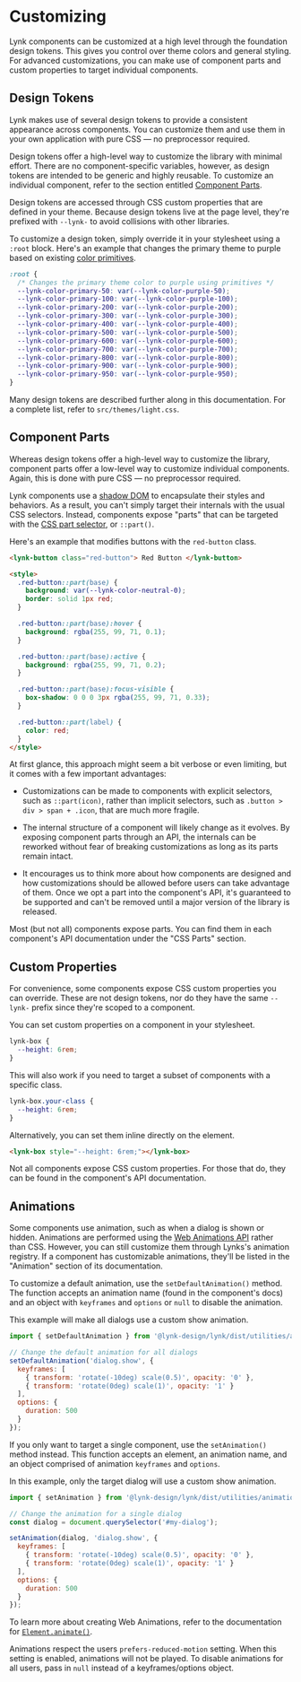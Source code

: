 # Customizing

Lynk components can be customized at a high level through the foundation design tokens. This gives you control over theme colors and general styling. For advanced customizations, you can make use of component parts and custom properties to target individual components.

## Design Tokens

Lynk makes use of several design tokens to provide a consistent appearance across components. You can customize them and use them in your own application with pure CSS — no preprocessor required.

Design tokens offer a high-level way to customize the library with minimal effort. There are no component-specific variables, however, as design tokens are intended to be generic and highly reusable. To customize an individual component, refer to the section entitled [Component Parts](#component-parts).

Design tokens are accessed through CSS custom properties that are defined in your theme. Because design tokens live at the page level, they're prefixed with `--lynk-` to avoid collisions with other libraries.

To customize a design token, simply override it in your stylesheet using a `:root` block. Here's an example that changes the primary theme to purple based on existing [color primitives](/tokens/color#primitives).

```css
:root {
  /* Changes the primary theme color to purple using primitives */
  --lynk-color-primary-50: var(--lynk-color-purple-50);
  --lynk-color-primary-100: var(--lynk-color-purple-100);
  --lynk-color-primary-200: var(--lynk-color-purple-200);
  --lynk-color-primary-300: var(--lynk-color-purple-300);
  --lynk-color-primary-400: var(--lynk-color-purple-400);
  --lynk-color-primary-500: var(--lynk-color-purple-500);
  --lynk-color-primary-600: var(--lynk-color-purple-600);
  --lynk-color-primary-700: var(--lynk-color-purple-700);
  --lynk-color-primary-800: var(--lynk-color-purple-800);
  --lynk-color-primary-900: var(--lynk-color-purple-900);
  --lynk-color-primary-950: var(--lynk-color-purple-950);
}
```

Many design tokens are described further along in this documentation. For a complete list, refer to `src/themes/light.css`.

## Component Parts

Whereas design tokens offer a high-level way to customize the library, component parts offer a low-level way to customize individual components. Again, this is done with pure CSS — no preprocessor required.

Lynk components use a [shadow DOM](https://developer.mozilla.org/en-US/docs/Web/Web_Components/Using_shadow_DOM) to encapsulate their styles and behaviors. As a result, you can't simply target their internals with the usual CSS selectors. Instead, components expose "parts" that can be targeted with the [CSS part selector](https://developer.mozilla.org/en-US/docs/Web/CSS/::part), or `::part()`.

Here's an example that modifies buttons with the `red-button` class.

```html preview
<lynk-button class="red-button"> Red Button </lynk-button>

<style>
  .red-button::part(base) {
    background: var(--lynk-color-neutral-0);
    border: solid 1px red;
  }

  .red-button::part(base):hover {
    background: rgba(255, 99, 71, 0.1);
  }

  .red-button::part(base):active {
    background: rgba(255, 99, 71, 0.2);
  }

  .red-button::part(base):focus-visible {
    box-shadow: 0 0 0 3px rgba(255, 99, 71, 0.33);
  }

  .red-button::part(label) {
    color: red;
  }
</style>
```

At first glance, this approach might seem a bit verbose or even limiting, but it comes with a few important advantages:

- Customizations can be made to components with explicit selectors, such as `::part(icon)`, rather than implicit selectors, such as `.button > div > span + .icon`, that are much more fragile.

- The internal structure of a component will likely change as it evolves. By exposing component parts through an API, the internals can be reworked without fear of breaking customizations as long as its parts remain intact.

- It encourages us to think more about how components are designed and how customizations should be allowed before users can take advantage of them. Once we opt a part into the component's API, it's guaranteed to be supported and can't be removed until a major version of the library is released.

Most (but not all) components expose parts. You can find them in each component's API documentation under the "CSS Parts" section.

## Custom Properties

For convenience, some components expose CSS custom properties you can override. These are not design tokens, nor do they have the same `--lynk-` prefix since they're scoped to a component.

You can set custom properties on a component in your stylesheet.

```css
lynk-box {
  --height: 6rem;
}
```

This will also work if you need to target a subset of components with a specific class.

```css
lynk-box.your-class {
  --height: 6rem;
}
```

Alternatively, you can set them inline directly on the element.

```html
<lynk-box style="--height: 6rem;"></lynk-box>
```

Not all components expose CSS custom properties. For those that do, they can be found in the component's API documentation.

## Animations

Some components use animation, such as when a dialog is shown or hidden. Animations are performed using the [Web Animations API](https://developer.mozilla.org/en-US/docs/Web/API/Web_Animations_API) rather than CSS. However, you can still customize them through Lynks's animation registry. If a component has customizable animations, they'll be listed in the "Animation" section of its documentation.

To customize a default animation, use the `setDefaultAnimation()` method. The function accepts an animation name (found in the component's docs) and an object with `keyframes` and `options` or `null` to disable the animation.

This example will make all dialogs use a custom show animation.

```js
import { setDefaultAnimation } from '@lynk-design/lynk/dist/utilities/animation-registry.js';

// Change the default animation for all dialogs
setDefaultAnimation('dialog.show', {
  keyframes: [
    { transform: 'rotate(-10deg) scale(0.5)', opacity: '0' },
    { transform: 'rotate(0deg) scale(1)', opacity: '1' }
  ],
  options: {
    duration: 500
  }
});
```

If you only want to target a single component, use the `setAnimation()` method instead. This function accepts an element, an animation name, and an object comprised of animation `keyframes` and `options`.

In this example, only the target dialog will use a custom show animation.

```js
import { setAnimation } from '@lynk-design/lynk/dist/utilities/animation-registry.js';

// Change the animation for a single dialog
const dialog = document.querySelector('#my-dialog');

setAnimation(dialog, 'dialog.show', {
  keyframes: [
    { transform: 'rotate(-10deg) scale(0.5)', opacity: '0' },
    { transform: 'rotate(0deg) scale(1)', opacity: '1' }
  ],
  options: {
    duration: 500
  }
});
```

To learn more about creating Web Animations, refer to the documentation for [`Element.animate()`](https://developer.mozilla.org/en-US/docs/Web/API/Element/animate).

<lynk-alert open>Animations respect the users `prefers-reduced-motion` setting. When this setting is enabled, animations will not be played. To disable animations for all users, pass in `null` instead of a keyframes/options object.</lynk-alert>
